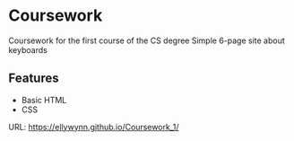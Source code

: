 # Coursework
 Coursework for the first course of the CS degree
 Simple 6-page site about keyboards

## Features
- Basic HTML
- CSS

URL: https://ellywynn.github.io/Coursework_1/
